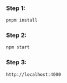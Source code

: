 ### Step 1:

```bash
pnpm install
```

### Step 2:

```bash
npm start
```

### Step 3:

```bash
http://localhost:4000
```
